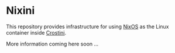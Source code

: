 Nixini
======

This repository provides infrastructure for using [NixOS][] as the
Linux container inside [Crostini][].

More information coming here soon ...

[NixOS]: https://nixos.org/
[Crostini]: https://chromium.googlesource.com/chromiumos/docs/+/master/containers_and_vms.md
